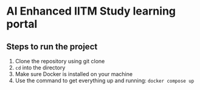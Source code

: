 # AI Enhanced IITM Study learning portal

## Steps to run the project
1. Clone the repository using git clone
2. `cd` into the directory
3. Make sure Docker is installed on your machine
4. Use the command to get everything up and running:
    `docker compose up`